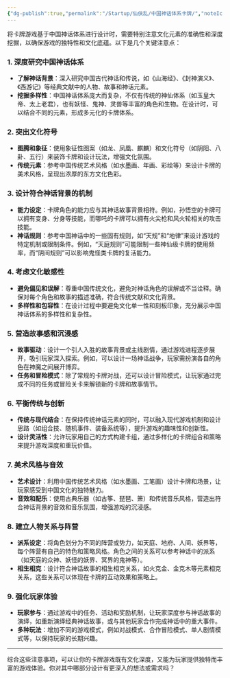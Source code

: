 ```yaml
---
{"dg-publish":true,"permalink":"/Startup/仙侠乱/中国神话体系卡牌/","noteIcon":"","created":"2024-08-30T14:44:43.902+08:00"}
---
```


将卡牌游戏基于中国神话体系进行设计时，需要特别注意文化元素的准确性和深度挖掘，以确保游戏的独特性和文化底蕴。以下是几个关键注意点：

### 1. **深度研究中国神话体系**
- **了解神话背景**：深入研究中国古代神话和传说，如《山海经》、《封神演义》、《西游记》等经典文献中的人物、故事和神话元素。
- **挖掘多样性**：中国神话体系庞大而复杂，不仅有传统的神仙体系（如玉皇大帝、太上老君），也有妖怪、鬼神、灵兽等丰富的角色和生物。在设计时，可以结合不同的元素，形成多元化的卡牌体系。

### 2. **突出文化符号**
- **图腾和象征**：使用象征性图案（如龙、凤凰、麒麟）和文化符号（如阴阳、八卦、五行）来装饰卡牌和设计玩法，增强文化氛围。
- **传统元素**：参考中国传统艺术风格（如水墨画、年画、彩绘等）来设计卡牌的美术风格，呈现出浓厚的东方文化色彩。

### 3. **设计符合神话背景的机制**
- **能力设定**：卡牌角色的能力应与其神话故事背景相符。例如，孙悟空的卡牌可以拥有变身、分身等技能，而哪吒的卡牌可以拥有火尖枪和风火轮相关的攻击技能。
- **神话规则**：参考中国神话中的一些固有规则，如“天规”和“地律”来设计游戏的特定机制或限制条件。例如，“天庭规则”可能限制一些神仙级卡牌的使用频率，而“阴间规则”可以影响鬼怪类卡牌的复活能力。

### 4. **考虑文化敏感性**
- **避免偏见和误解**：尊重中国传统文化，避免对神话角色的误解或不当诠释。确保对每个角色和故事的描述准确，符合传统文献和文化背景。
- **多样性和包容性**：在设计过程中要避免文化单一性和刻板印象，充分展示中国神话体系的多样性和复杂性。

### 5. **营造故事感和沉浸感**
- **故事驱动**：设计一个引人入胜的故事背景或主线剧情，通过游戏进程逐步展开，吸引玩家深入探索。例如，可以设计一场神话战争，玩家需扮演各自的角色在神魔之间展开博弈。
- **任务和冒险模式**：除了常规的卡牌对战，还可以设计冒险模式，让玩家通过完成不同的任务或冒险关卡来解锁新的卡牌和故事情节。

### 6. **平衡传统与创新**
- **传统与现代结合**：在保持传统神话元素的同时，可以融入现代游戏机制和设计思路（如组合技、随机事件、装备系统等），提升游戏的趣味性和创新性。
- **设计灵活性**：允许玩家用自己的方式构建卡组，通过多样化的卡牌组合和策略来提升游戏深度和重玩价值。

### 7. **美术风格与音效**
- **艺术设计**：利用中国传统艺术风格（如水墨画、工笔画）设计卡牌和场景，让玩家感受到中国文化的独特魅力。
- **音效和配乐**：使用古典乐器（如古筝、琵琶、箫）和传统音乐风格，营造出符合神话背景的音效和音乐氛围，增强游戏的沉浸感。

### 8. **建立人物关系与阵营**
- **派系设定**：将角色划分为不同的阵营或势力，如天庭、地府、人间、妖界等，每个阵营有自己的特色和策略风格。角色之间的关系可以参考神话中的派系（如天庭的众神、妖怪的妖界、冥界的鬼神等）。
- **相生相克**：设计符合神话故事的相生相克关系，如火克金、金克木等元素相克关系，这些关系可以体现在卡牌的互动效果和策略上。

### 9. **强化玩家体验**
- **玩家参与**：通过游戏中的任务、活动和奖励机制，让玩家深度参与神话故事的演绎，如重新演绎经典神话故事，或与其他玩家合作完成神话中的重大事件。
- **多种玩法**：增加不同的游戏模式，例如对战模式、合作冒险模式、单人剧情模式等，以保持玩家的长期兴趣。

---

综合这些注意事项，可以让你的卡牌游戏既有文化深度，又能为玩家提供独特而丰富的游戏体验。你对其中哪部分设计有更深入的想法或需求吗？